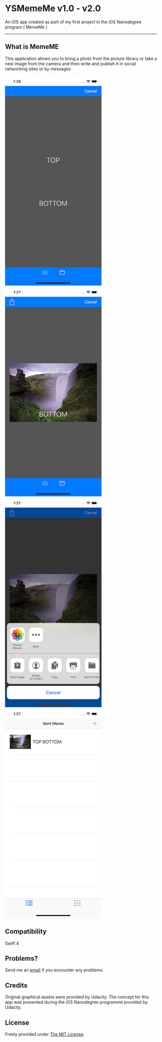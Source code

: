 # YSMemeMe v1.0 - v2.0
An iOS app created as part of my first project in the iOS Nanodegree program ( MemeMe )

---------------------------------------------------------------------------------------------
## What is MemeME
This application allows you to bring a photo from the picture library or take a new image from the camera and then write and publish it in social networking sites or by messages

![App logo](001.png) ![App logo](002.png) 
![App logo](003.png) ![App logo](004.png)




## Compatibility
Swift 4


## Problems?
Send me an [email](mailto:arabphone.sa@gmail.com) if you encounter any problems.

## Credits
Original graphical assets were provided by Udacity.
The concept for this app was presented during the iOS Nanodegree programme provided by Udacity.

## License
Freely provided under [The MIT License](https://en.wikipedia.org/wiki/MIT_License).

